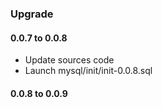 ### Upgrade

#### 0.0.7 to 0.0.8

* Update sources code 
* Launch mysql/init/init-0.0.8.sql

#### 0.0.8 to 0.0.9


